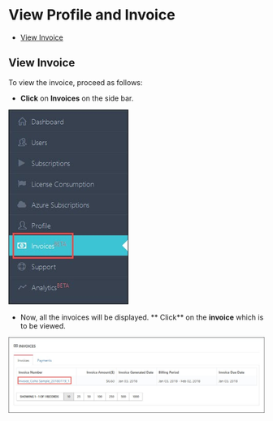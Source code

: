 # View Profile and Invoice

<!-- TOC -->  

* [View Invoice](#view-invoice)   

<!-- TOC -->

## View Invoice  

To view the invoice, proceed as follows:  
* **Click** on **Invoices** on the side bar.  

<img src="/Images/C3-image-26.jpg">  

*  Now, all the invoices will be displayed. ** Click** on the **invoice** which is to be viewed.  

<img src="/Images/C3-image-27.jpg"> 
